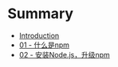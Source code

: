 # Summary

* [Introduction](README.md)
* [01 - 什么是npm](chapter1.md)
* [02 - 安装Node.js，升级npm](02-node.jsnpm.md)

